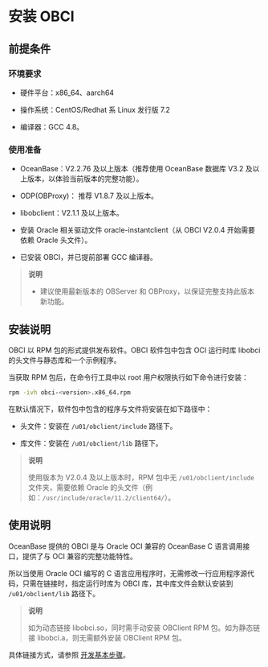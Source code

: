 # 安装 OBCI

## 前提条件

### 环境要求

* 硬件平台：x86_64、aarch64

* 操作系统：CentOS/Redhat 系 Linux 发行版 7.2

* 编译器：GCC 4.8。

### 使用准备

* OceanBase：V2.2.76 及以上版本（推荐使用 OceanBase 数据库 V3.2 及以上版本，以体验当前版本的完整功能）。

* ODP(OBProxy)： 推荐 V1.8.7 及以上版本。

* libobclient：V2.1.1 及以上版本。

* 安装 Oracle 相关驱动文件 oracle-instantclient（从 OBCI V2.0.4 开始需要依赖 Oracle 头文件）。

* 已安装 OBCI，并已提前部署 GCC 编译器。

> **说明**
>
> * 建议使用最新版本的 OBServer 和 OBProxy，以保证完整支持此版本新功能。

## 安装说明

OBCI 以 RPM 包的形式提供发布软件。OBCI 软件包中包含 OCI 运行时库 libobci 的头文件与静态库和一个示例程序。

当获取 RPM 包后，在命令行工具中以 root 用户权限执行如下命令进行安装：

```bash
rpm -ivh obci-<version>.x86_64.rpm
```

在默认情况下，软件包中包含的程序与文件将安装在如下路径中：

* 头文件：安装在 `/u01/obclient/include` 路径下。

* 库文件：安装在 `/u01/obclient/lib` 路径下。

> **说明**
>
> 使用版本为 V2.0.4 及以上版本时，RPM 包中无 `/u01/obclient/include` 文件夹，需要依赖 Oracle 的头文件（例如：`/usr/include/oracle/11.2/client64/`）。

## 使用说明

OceanBase 提供的 OBCI 是与 Oracle OCI 兼容的 OceanBase C 语言调用接口，提供了与 OCI 兼容的完整功能特性。

所以当使用 Oracle OCI 编写的 C 语言应用程序时，无需修改一行应用程序源代码，只需在链接时，指定运行时库为 OBCI 库，其中库文件会默认安装到 `/u01/obclient/lib` 路径下。

> **说明**
>
> 如为动态链接 libobci.so，同时需手动安装 OBClient RPM 包。如为静态链接 libobci.a，则无需额外安装 OBClient RPM 包。

具体链接方式，请参照 [开发基本步骤](5.basic-steps-of-development.md)。
